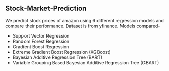 ## Stock-Market-Prediction ## 
We predict stock prices of amazon using 6 different regression models and compare their performance. Dataset is from yfinance. 
Models compared-

- Support Vector Regression
- Random Forest Regression
- Gradient Boost Regression
- Extreme Gradient Boost Regression (XGBoost)
- Bayesian Additive Regression Tree (BART)
- Variable Grouping Based Bayesian Additive Regression Tree (GBART)
